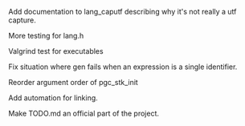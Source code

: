Add documentation to lang_caputf describing why it's not really a utf capture.

More testing for lang.h

Valgrind test for executables

Fix situation where gen fails when an expression is a single identifier.

Reorder argument order of pgc_stk_init

Add automation for linking.

Make TODO.md an official part of the project.
